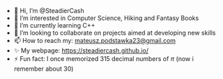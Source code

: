 - 👋 Hi, I’m @SteadierCash
- 👀 I’m interested in Computer Science, Hiking and Fantasy Books
- 🌱 I’m currently learning C++
- 💞️ I’m looking to collaborate on projects aimed at developing new skills
- 📫 How to reach my: mateusz.podstawka23@gmail.com
- ✨ My webpage: https://steadiercash.github.io/ 
- ⚡ Fun fact: I once memorized 315 decimal numbers of $\pi$ (now i remember about 30)

<!---
SteadierCash/SteadierCash is a ✨ special ✨ repository because its `README.md` (this file) appears on your GitHub profile.
You can click the Preview link to take a look at your changes.
--->
